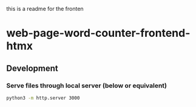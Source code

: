 this is a readme for the fronten

# web-page-word-counter-frontend-htmx

## Development

### Serve files through local server (below or equivalent)
```sh
python3 -m http.server 3000
```
